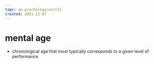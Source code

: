 ```yaml
---
tags: ap-psychology/unit11 
created: 2021-12-07
---
```


# mental age

- chronological age that most typically corresponds to a given level of performance 
